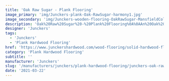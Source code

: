 ```yaml
---
title: 'Oak Raw Sugar - Plank Flooring'
image_primary: 'img/Junckers-plank-Oak-RawSugar-harmony1.jpg'
image_secondary: 'img/Junckers-wooden-flooring-OakRawSugar-MansfieldCollegeChapel2.jpg'
description: 'Oak%20Raw%20Sugar%20-%20Plank%20Flooring%0A%0AAn%20Oak%20Plank%20toned%20with%20a%20slightly%20transparent%20very%20light%20brown%20stain.%0A%0AThis%20floor%20is%20also%20available%20as%20ships%20decking.%20The%20black%20neoprene%20strip%20placed%20between%20the%20boards%20adds%20a%20maritime%20look%20to%20the%20floor.%A0'
designer: 'Junckers'
tags:
  - 'Junckers'
  - 'Plank Hardwood Flooring'
href: 'https://www.junckershardwood.com/wood-flooring/solid-hardwood-flooring/plank-hardwood-flooring/product-page/oak-raw-sugar-plank-flooring'
category: 'Plank Hardwood Flooring'
subtitle: ''
manufacturer: 'Junckers'
slug: '/manufacturers/junckers/plank-hardwood-flooring/junckers-oak-raw-sugar-plank-flooring'
date: '2021-03-22'
---
```

